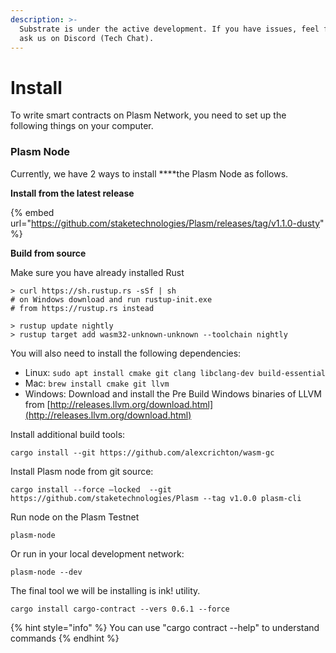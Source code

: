 ```yaml
---
description: >-
  Substrate is under the active development. If you have issues, feel free to
  ask us on Discord (Tech Chat).
---
```


# Install

To write smart contracts on Plasm Network, you need to set up the following things on your computer.

### Plasm Node

Currently, we have 2 ways to install ****the Plasm Node as follows.

**Install from the latest release**

{% embed url="https://github.com/staketechnologies/Plasm/releases/tag/v1.1.0-dusty" %}

**Build from source**

Make sure you have already installed Rust 

```text
> curl https://sh.rustup.rs -sSf | sh
# on Windows download and run rustup-init.exe
# from https://rustup.rs instead

> rustup update nightly
> rustup target add wasm32-unknown-unknown --toolchain nightly
```

You will also need to install the following dependencies:

* Linux: `sudo apt install cmake git clang libclang-dev build-essential`
* Mac: `brew install cmake git llvm`
* Windows: Download and install the Pre Build Windows binaries of LLVM from [http://releases.llvm.org/download.html](http://releases.llvm.org/download.html)

Install additional build tools:

```text
cargo install --git https://github.com/alexcrichton/wasm-gc
```

Install Plasm node from git source:

```text
cargo install --force —locked  --git https://github.com/staketechnologies/Plasm --tag v1.0.0 plasm-cli
```

Run node on the Plasm Testnet

```text
plasm-node
```

Or run in your local development network:

```text
plasm-node --dev
```

The final tool we will be installing is ink! utility. 

```text
cargo install cargo-contract --vers 0.6.1 --force
```

{% hint style="info" %}
You can  use  "cargo contract --help" to understand commands
{% endhint %}

